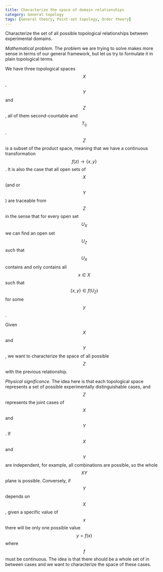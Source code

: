 ```yaml
---
title: Characterize the space of domain relationships
category: General topology
tags: [General theory, Point-set topology, Order theory]
---
```

Characterize the set of all possible topological relationships between experimental domains.

*Mathematical problem.* The problem we are trying to solve makes more
sense in terms of our general framework, but let us try to formulate it in
plain topological terms.

We have three topological spaces $$X$$, $$Y$$ and $$Z$$, all of them second-countable
and $$T_0$$. $$Z$$ is a subset of the product space, meaning that we have a
continuous transformation $$f(z) \to \{x, y\}$$. It is also the case that all open
sets of $$X$$ (and or $$Y$$) are traceable from $$Z$$ in the sense that for every
open set $$U_X$$ we can find an open set $$U_Z$$ such that $$U_X$$ contains and only contains
all $$x \in X $$ such that $$ \{x,y\} \in f(U_Z) $$ for some $$ y $$.

Given $$X$$ and $$Y$$, we want to characterize the space
of all possible $$Z$$ with the previous relationship.

*Physical significance.* The idea here is that each topological space represents
a set of possible experimentally distinguishable cases, and $$Z$$ represents the joint
cases of $$X$$ and $$Y$$. If $$X$$ and $$Y$$ are independent, for example,
all combinations are possible, so the whole $$XY$$ plane is possible.
Conversely, if $$Y$$ depends on $$X$$, given a specific value of $$x$$ there will
be only one possible value $$y=f(x)$$ where $$f$$ must be continuous. The idea is that there should be a whole
set of in between cases and we want to characterize the space of these cases.

